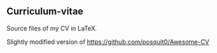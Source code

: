 ## Curriculum-vitae

Source files of my CV in LaTeX.

Slightly modified version of https://github.com/posquit0/Awesome-CV
